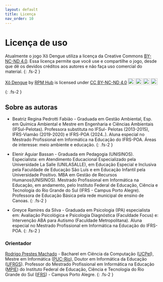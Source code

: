 ```yaml
---
layout: default
title: Licença
nav_order: 10
---
```


# Licença de uso

Atualmente o jogo Xô Dengue utiliza a licença da Creative Commons
[BY-NC-ND 4.0](https://creativecommons.org/licenses/by-nc-nd/4.0/?ref=chooser-v1).
Essa  licença permite que você use e compartilhe o jogo, desde que dê os devidos
créditos aos autores e não faça uso comercial do material.
{: .fs-2 }

<p xmlns:cc="http://creativecommons.org/ns#" xmlns:dct="http://purl.org/dc/terms/"><a property="dct:title" rel="cc:attributionURL" href="https://xodengue.rpmhub.dev">Xô Dengue</a> by <a rel="cc:attributionURL dct:creator" property="cc:attributionName" href="https://rpmhub.dev">RPM Hub</a> is licensed under <a href="http://creativecommons.org/licenses/by-nc-nd/4.0/?ref=chooser-v1" target="_blank" rel="license noopener noreferrer" style="display:inline-block;">CC BY-NC-ND 4.0<img style="height:22px!important;margin-left:3px;vertical-align:text-bottom;" src="https://mirrors.creativecommons.org/presskit/icons/cc.svg?ref=chooser-v1"><img style="height:22px!important;margin-left:3px;vertical-align:text-bottom;" src="https://mirrors.creativecommons.org/presskit/icons/by.svg?ref=chooser-v1"><img style="height:22px!important;margin-left:3px;vertical-align:text-bottom;" src="https://mirrors.creativecommons.org/presskit/icons/nc.svg?ref=chooser-v1"><img style="height:22px!important;margin-left:3px;vertical-align:text-bottom;" src="https://mirrors.creativecommons.org/presskit/icons/nd.svg?ref=chooser-v1"></a></p>
{: .fs-2 }

## Sobre as autoras

* Beatriz Regina Pedrotti Fabião - Graduada em Gestão Ambiental, Esp. em Química
Ambiental e Mestre em Engenharia e Ciências Ambientais (IFSul-Pelotas).
Professora substituta no IFSul- Pelotas (2013-2015), IFRS-Viamão (2019-2020) e
IFRS-POA (2024..). Aluna especial no Mestrado Profissional em Informática na
Educação do IFRS-POA. Áreas de interesse: meio ambiente e educação.
{: .fs-2 }

* Elenir Aguiar Bassan - Graduada em Pedagogia (UNISINOS). Especialista: em
Atendimento Educacional Especializado pela Universidade La Salle (UNILASALLE),
em Educação Especial e Inclusiva pela Faculdade de Educação São Luís e em
Educação Infantil pela Universidade Positivo. MBA em Gestão de Recursos
Humanos(UNISINOS). Mestrado Profissional em Informática na Educação,
em andamento, pelo Instituto Federal de Educação, Ciência e Tecnologia do Rio
Grande do Sul (IFRS - Campus Porto Alegre).  Professora de Educação Básica pela
rede municipal de ensino de Canoas.
{: .fs-2 }

* Greyce Ramires da Silva -  Graduada em Psicologia (IPA) especialista em:
Avaliação Psicológica e Psicologia Diagnóstica (Faculdade Focus) e: Intervenção
ABA para Autismo (Faculdade Metropolitana). Aluna especial no Mestrado
Profissional em Informática na Educação do IFRS-POA.
{: .fs-2 }

### Orientador

[Rodrigo Prestes Machado](https://rpmhub.dev) - Bacharel em Ciência
da Computação ([UCPel](https://ucpel.edu.br)), Mestre em Informática
([PUC-Rio](https://www.puc-rio.br)), Doutor em Informática da Educação
([UFRGS](http://www.ufrgs.br/ufrgs/inicial)). Professor do Mestrado
Profissional em Informática na Educação ([MPIE](https://mpie.poa.ifrs.edu.br))
do Instituto Federal de Educação, Ciência e Tecnologia do Rio Grande do Sul
([IFRS](https://poa.ifrs.edu.br)) - Campus Porto Alegre.
{: .fs-2 }
